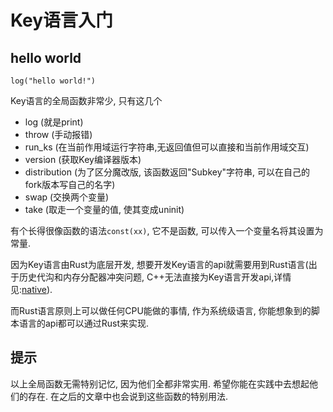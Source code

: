 # Key语言入门

## hello world

```
log("hello world!")
```

Key语言的全局函数非常少, 只有这几个

- log (就是print)
- throw (手动报错)
- run_ks (在当前作用域运行字符串,无返回值但可以直接和当前作用域交互)
- version (获取Key编译器版本)
- distribution (为了区分魔改版, 该函数返回"Subkey"字符串, 可以在自己的fork版本写自己的名字)
- swap (交换两个变量)
- take (取走一个变量的值, 使其变成uninit)

有个长得很像函数的语法`const(xx)`, 它不是函数, 可以传入一个变量名将其设置为常量.

因为Key语言由Rust为底层开发, 想要开发Key语言的api就需要用到Rust语言(出于历史代沟和内存分配器冲突问题, C++无法直接为Key语言开发api,详情见:[native](../native/readme.md)).

而Rust语言原则上可以做任何CPU能做的事情, 作为系统级语言, 你能想象到的脚本语言的api都可以通过Rust来实现.

## 提示

以上全局函数无需特别记忆, 因为他们全都非常实用. 希望你能在实践中去想起他们的存在. 在之后的文章中也会说到这些函数的特别用法.
